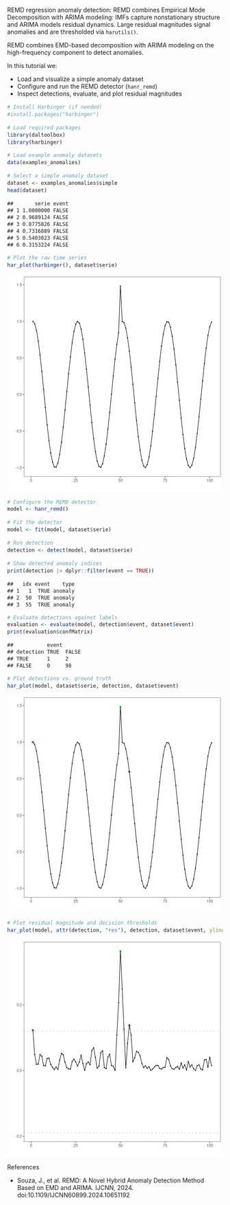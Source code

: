 REMD regression anomaly detection: REMD combines Empirical Mode Decomposition with ARIMA modeling: IMFs capture nonstationary structure and ARIMA models residual dynamics. Large residual magnitudes signal anomalies and are thresholded via `harutils()`.

REMD combines EMD-based decomposition with ARIMA modeling on the high-frequency component to detect anomalies. 

In this tutorial we:
- Load and visualize a simple anomaly dataset
- Configure and run the REMD detector (`hanr_remd`)
- Inspect detections, evaluate, and plot residual magnitudes


``` r
# Install Harbinger (if needed)
#install.packages("harbinger")
```


``` r
# Load required packages
library(daltoolbox)
library(harbinger) 
```


``` r
# Load example anomaly datasets
data(examples_anomalies)
```


``` r
# Select a simple anomaly dataset
dataset <- examples_anomalies$simple
head(dataset)
```

```
##       serie event
## 1 1.0000000 FALSE
## 2 0.9689124 FALSE
## 3 0.8775826 FALSE
## 4 0.7316889 FALSE
## 5 0.5403023 FALSE
## 6 0.3153224 FALSE
```


``` r
# Plot the raw time series
har_plot(harbinger(), dataset$serie)
```

![plot of chunk unnamed-chunk-5](fig/hanr_remd/unnamed-chunk-5-1.png)


``` r
# Configure the REMD detector
model <- hanr_remd()
```


``` r
# Fit the detector
model <- fit(model, dataset$serie)
```


``` r
# Run detection
detection <- detect(model, dataset$serie)
```


``` r
# Show detected anomaly indices
print(detection |> dplyr::filter(event == TRUE))
```

```
##   idx event    type
## 1   1  TRUE anomaly
## 2  50  TRUE anomaly
## 3  55  TRUE anomaly
```


``` r
# Evaluate detections against labels
evaluation <- evaluate(model, detection$event, dataset$event)
print(evaluation$confMatrix)
```

```
##           event      
## detection TRUE  FALSE
## TRUE      1     2    
## FALSE     0     98
```


``` r
# Plot detections vs. ground truth
har_plot(model, dataset$serie, detection, dataset$event)
```

![plot of chunk unnamed-chunk-11](fig/hanr_remd/unnamed-chunk-11-1.png)


``` r
# Plot residual magnitude and decision thresholds
har_plot(model, attr(detection, "res"), detection, dataset$event, yline = attr(detection, "threshold"))
```

![plot of chunk unnamed-chunk-12](fig/hanr_remd/unnamed-chunk-12-1.png)

References 
- Souza, J., et al. REMD: A Novel Hybrid Anomaly Detection Method Based on EMD and ARIMA. IJCNN, 2024. doi:10.1109/IJCNN60899.2024.10651192

